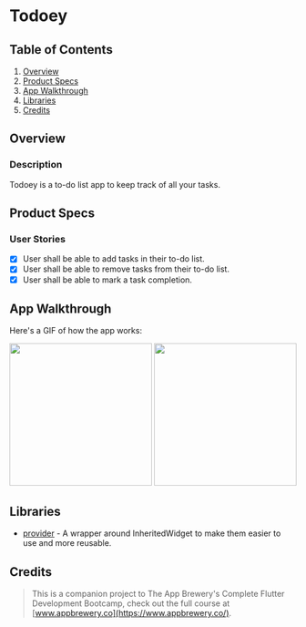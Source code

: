 # Todoey

## Table of Contents
1. [Overview](#Overview)
2. [Product Specs](#Product-Specs)
3. [App Walkthrough](#App-Walkthrough)
4. [Libraries](#Libraries)
5. [Credits](#Credits)

## Overview
### Description

Todoey is a to-do list app to keep track of all your tasks.

## Product Specs
### User Stories

- [x] User shall be able to add tasks in their to-do list.
- [x] User shall be able to remove tasks from their to-do list.
- [x] User shall be able to mark a task completion.

## App Walkthrough

Here's a GIF of how the app works:

<img src="https://user-images.githubusercontent.com/35745973/84875990-8dfdc900-b03b-11ea-91c7-04df1b8477f1.gif" width=250>

<img src="https://user-images.githubusercontent.com/35745973/84875971-89391500-b03b-11ea-8f3a-c8f38edb9e73.gif" width=250>

## Libraries

- [provider](https://github.com/rrousselGit/provider) - A wrapper around InheritedWidget to make them easier to use and more reusable.

## Credits

>This is a companion project to The App Brewery's Complete Flutter Development Bootcamp, check out the full course at [www.appbrewery.co](https://www.appbrewery.co/).
